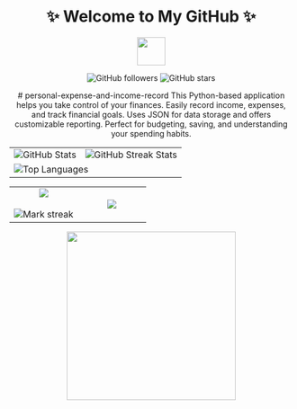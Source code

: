 
<div align="center">
  <h1>✨ Welcome to My GitHub ✨</h1>
  <img src="https://media.giphy.com/media/hvRJCLFzcasrR4ia7z/giphy.gif" width="50">

  <!-- Badges Section -->
  <p>
    <img alt="GitHub followers" src="https://img.shields.io/github/followers/Mademulla-Mahela?label=Followers&style=social">
    <img alt="GitHub stars" src="https://img.shields.io/github/stars/Mademulla-Mahela?label=Stars&style=social">
  </p>
  <p># personal-expense-and-income-record
This Python-based application helps you take control of your finances. Easily record income, expenses, and track financial goals. Uses JSON for data storage and offers customizable reporting. Perfect for budgeting, saving, and understanding your spending habits.</p>
  <!-- Stats Section -->
  <table>
    <tr>
      <td>
        <img src="https://github-readme-stats.vercel.app/api?username=Mademulla-Mahela&show_icons=true&theme=synthwave&count_private=true" alt="GitHub Stats">
      </td>
      <td>
        <img src="https://github-readme-streak-stats.herokuapp.com/?user=Mademulla-Mahela&theme=highcontrast" alt="GitHub Streak Stats">
      </td>
    </tr>
    <tr>
      <td colspan="2">
        <img src="https://github-readme-stats.vercel.app/api/top-langs/?username=Mademulla-Mahela&layout=compact&theme=synthwave" alt="Top Languages">
      </td>
    </tr>
  </table>
<table align="center">
<tr border="none">
<td width="50%" align="center">
  
  <img  align="center"  src="https://github-readme-stats.vercel.app/api?username=AMademulla-Mahela&theme=dark&show_icons=true&count_private=true" />
  <br></br>
  <img  title="🔥 Get streak stats for your profile at git.io/streak-stats" alt="Mark streak" src="https://github-readme-streak-stats.herokuapp.com/?user=Mademulla-Mahela&theme=dark&hide_border=false" /> 
</td>

<td width="50%" align="center">

  <img  align="center"  src="https://github-readme-stats.anuraghazra1.vercel.app/api/top-langs/?username=Mademulla-Mahela&theme=dark&hide_border=false&no-bg=true&no-frame=true&langs_count=10"/>
  
  </td>
</tr>
</table>
  <!-- Sparkling Divider -->
  <img src="[https://media.giphy.com/media/xT0GqeSlGSRQBK3i2Y/giphy.gif](https://media1.giphy.com/media/v1.Y2lkPTc5MGI3NjExdWdpNnVhcmxrMHVjbXo0b3pqMnF1amU5Y3BscWE2NGszaXlrc282ayZlcD12MV9pbnRlcm5hbF9naWZfYnlfaWQmY3Q9Zw/l0ExjbToOj4n23OmY/giphy.webp)" width="300">
</div>
